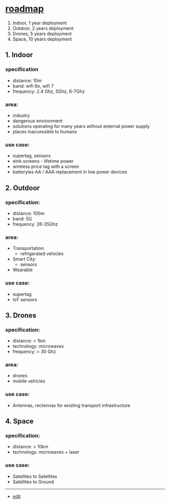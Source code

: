 # [roadmap](http://roadmap.rectenna.net)

1. Indoor, 1 year deployment
2. Outdoor, 2 years deployment
3. Drones, 5 years deployment
4. Space, 10 years deployment


## 1. Indoor

### specification

+ distance: 10m
+ band: wifi 6e, wifi 7
+ frequency: 2.4 Ghz, 5Ghz, 6-7Ghz

### area:

+ industry
+ dangerous environment
+ solutions operating for many years without external power supply
+ places inaccessible to humans


### use case:

+ supertag, sensors
+ eInk screens - lifetime power
+ wireless price tag with a screen
+ batteryies AA / AAA replacement in low power devices



## 2. Outdoor


### specification:

+ distance: 100m
+ band: 5G
+ frequency: 26-35Ghz


### area:

+ Transportation:
  + refrigerated vehicles
+ Smart City:
  + sensors
+ Wearable  


### use case:

+ supertag
+ IoT sensors






## 3. Drones

### specification:

+ distance: > 1km
+ technology: microwaves
+ frequency: > 30 Ghz


### area:

+ drones
+ mobile vehicles


### use case:

+ Antennas, rectennas for existing transport infrastructure
 



## 4. Space



### specification:

+ distance: > 10km
+ technology: microwaves + laser

### use case:

+ Satellites to Satellites
+ Satellites to Ground


---
+ [edit](https://github.com/rectenna-net/roadmap/edit/main/README.md)


